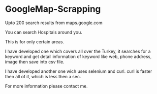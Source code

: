 # GoogleMap-Scrapping

Upto 200 search results from maps.google.com

You can search Hospitals around you.

This is for only certain areas.

I have developed one which covers all over the Turkey, it searches for a keyword and get detail information of keyword like web, phone address, image then save into csv file.

I have developed another one wich uses selenium and curl. curl is faster then all of it, which is less then a sec.

For more information please contact me.



